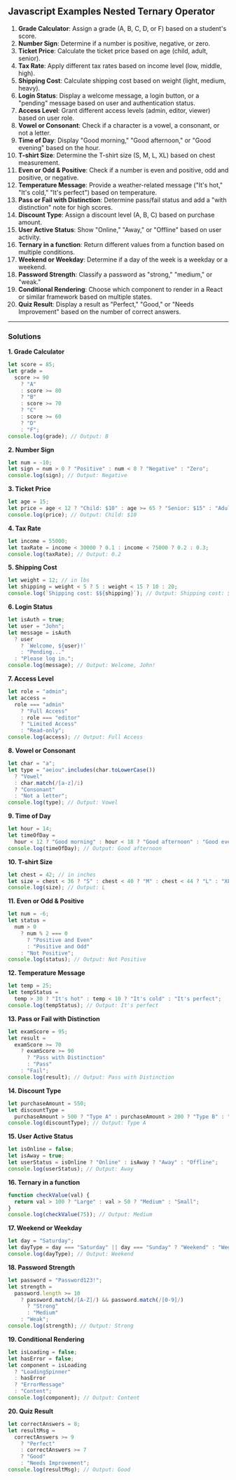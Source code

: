 ## Javascript Examples Nested Ternary Operator

1.  **Grade Calculator**: Assign a grade (A, B, C, D, or F) based on a student's score.
2.  **Number Sign**: Determine if a number is positive, negative, or zero.
3.  **Ticket Price**: Calculate the ticket price based on age (child, adult, senior).
4.  **Tax Rate**: Apply different tax rates based on income level (low, middle, high).
5.  **Shipping Cost**: Calculate shipping cost based on weight (light, medium, heavy).
6.  **Login Status**: Display a welcome message, a login button, or a "pending" message based on user and authentication status.
7.  **Access Level**: Grant different access levels (admin, editor, viewer) based on user role.
8.  **Vowel or Consonant**: Check if a character is a vowel, a consonant, or not a letter.
9.  **Time of Day**: Display "Good morning," "Good afternoon," or "Good evening" based on the hour.
10. **T-shirt Size**: Determine the T-shirt size (S, M, L, XL) based on chest measurement.
11. **Even or Odd & Positive**: Check if a number is even and positive, odd and positive, or negative.
12. **Temperature Message**: Provide a weather-related message ("It's hot," "It's cold," "It's perfect") based on temperature.
13. **Pass or Fail with Distinction**: Determine pass/fail status and add a "with distinction" note for high scores.
14. **Discount Type**: Assign a discount level (A, B, C) based on purchase amount.
15. **User Active Status**: Show "Online," "Away," or "Offline" based on user activity.
16. **Ternary in a function**: Return different values from a function based on multiple conditions.
17. **Weekend or Weekday**: Determine if a day of the week is a weekday or a weekend.
18. **Password Strength**: Classify a password as "strong," "medium," or "weak."
19. **Conditional Rendering**: Choose which component to render in a React or similar framework based on multiple states.
20. **Quiz Result**: Display a result as "Perfect," "Good," or "Needs Improvement" based on the number of correct answers.

---

### Solutions

**1. Grade Calculator**

```javascript
let score = 85;
let grade =
  score >= 90
    ? "A"
    : score >= 80
    ? "B"
    : score >= 70
    ? "C"
    : score >= 60
    ? "D"
    : "F";
console.log(grade); // Output: B
```

**2. Number Sign**

```javascript
let num = -10;
let sign = num > 0 ? "Positive" : num < 0 ? "Negative" : "Zero";
console.log(sign); // Output: Negative
```

**3. Ticket Price**

```javascript
let age = 15;
let price = age < 12 ? "Child: $10" : age >= 65 ? "Senior: $15" : "Adult: $20";
console.log(price); // Output: Child: $10
```

**4. Tax Rate**

```javascript
let income = 55000;
let taxRate = income < 30000 ? 0.1 : income < 75000 ? 0.2 : 0.3;
console.log(taxRate); // Output: 0.2
```

**5. Shipping Cost**

```javascript
let weight = 12; // in lbs
let shipping = weight < 5 ? 5 : weight < 15 ? 10 : 20;
console.log(`Shipping cost: $${shipping}`); // Output: Shipping cost: $10
```

**6. Login Status**

```javascript
let isAuth = true;
let user = "John";
let message = isAuth
  ? user
    ? `Welcome, ${user}!`
    : "Pending..."
  : "Please log in.";
console.log(message); // Output: Welcome, John!
```

**7. Access Level**

```javascript
let role = "admin";
let access =
  role === "admin"
    ? "Full Access"
    : role === "editor"
    ? "Limited Access"
    : "Read-only";
console.log(access); // Output: Full Access
```

**8. Vowel or Consonant**

```javascript
let char = "a";
let type = "aeiou".includes(char.toLowerCase())
  ? "Vowel"
  : char.match(/[a-z]/i)
  ? "Consonant"
  : "Not a letter";
console.log(type); // Output: Vowel
```

**9. Time of Day**

```javascript
let hour = 14;
let timeOfDay =
  hour < 12 ? "Good morning" : hour < 18 ? "Good afternoon" : "Good evening";
console.log(timeOfDay); // Output: Good afternoon
```

**10. T-shirt Size**

```javascript
let chest = 42; // in inches
let size = chest < 36 ? "S" : chest < 40 ? "M" : chest < 44 ? "L" : "XL";
console.log(size); // Output: L
```

**11. Even or Odd & Positive**

```javascript
let num = -6;
let status =
  num > 0
    ? num % 2 === 0
      ? "Positive and Even"
      : "Positive and Odd"
    : "Not Positive";
console.log(status); // Output: Not Positive
```

**12. Temperature Message**

```javascript
let temp = 25;
let tempStatus =
  temp > 30 ? "It's hot" : temp < 10 ? "It's cold" : "It's perfect";
console.log(tempStatus); // Output: It's perfect
```

**13. Pass or Fail with Distinction**

```javascript
let examScore = 95;
let result =
  examScore >= 70
    ? examScore >= 90
      ? "Pass with Distinction"
      : "Pass"
    : "Fail";
console.log(result); // Output: Pass with Distinction
```

**14. Discount Type**

```javascript
let purchaseAmount = 550;
let discountType =
  purchaseAmount > 500 ? "Type A" : purchaseAmount > 200 ? "Type B" : "Type C";
console.log(discountType); // Output: Type A
```

**15. User Active Status**

```javascript
let isOnline = false;
let isAway = true;
let userStatus = isOnline ? "Online" : isAway ? "Away" : "Offline";
console.log(userStatus); // Output: Away
```

**16. Ternary in a function**

```javascript
function checkValue(val) {
  return val > 100 ? "Large" : val > 50 ? "Medium" : "Small";
}
console.log(checkValue(75)); // Output: Medium
```

**17. Weekend or Weekday**

```javascript
let day = "Saturday";
let dayType = day === "Saturday" || day === "Sunday" ? "Weekend" : "Weekday";
console.log(dayType); // Output: Weekend
```

**18. Password Strength**

```javascript
let password = "Password123!";
let strength =
  password.length >= 10
    ? password.match(/[A-Z]/) && password.match(/[0-9]/)
      ? "Strong"
      : "Medium"
    : "Weak";
console.log(strength); // Output: Strong
```

**19. Conditional Rendering**

```javascript
let isLoading = false;
let hasError = false;
let component = isLoading
  ? "LoadingSpinner"
  : hasError
  ? "ErrorMessage"
  : "Content";
console.log(component); // Output: Content
```

**20. Quiz Result**

```javascript
let correctAnswers = 8;
let resultMsg =
  correctAnswers >= 9
    ? "Perfect"
    : correctAnswers >= 7
    ? "Good"
    : "Needs Improvement";
console.log(resultMsg); // Output: Good
```
